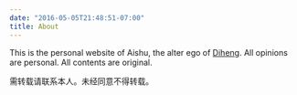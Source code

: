 ```yaml
---
date: "2016-05-05T21:48:51-07:00"
title: About
---
```


This is the personal website of Aishu, the alter ego of [Diheng](dihengzhang.info). All opinions are personal. All contents are original.

需转载请联系本人。未经同意不得转载。
